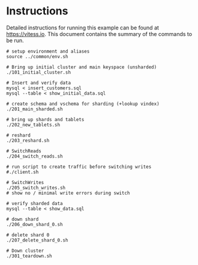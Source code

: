 # Instructions

Detailed instructions for running this example can be found at https://vitess.io.
This document contains the summary of the commands to be run.


```
# setup environment and aliases
source ../common/env.sh

# Bring up initial cluster and main keyspace (unsharded)
./101_initial_cluster.sh

# Insert and verify data
mysql < insert_customers.sql
mysql --table < show_initial_data.sql

# create schema and vschema for sharding (+lookup vindex)
./201_main_sharded.sh

# bring up shards and tablets
./202_new_tablets.sh

# reshard
./203_reshard.sh

# SwitchReads
./204_switch_reads.sh

# run script to create traffic before switching writes
#./client.sh

# SwitchWrites
./205_switch_writes.sh
# show no / minimal write errors during switch

# verify sharded data
mysql --table < show_data.sql

# down shard
./206_down_shard_0.sh

# delete shard 0
./207_delete_shard_0.sh

# Down cluster
./301_teardown.sh
```
